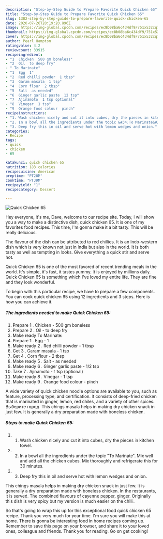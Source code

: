 ```yaml
---
description: "Step-by-Step Guide to Prepare Favorite Quick Chicken 65"
title: "Step-by-Step Guide to Prepare Favorite Quick Chicken 65"
slug: 1302-step-by-step-guide-to-prepare-favorite-quick-chicken-65
date: 2020-07-26T20:19:20.896Z
image: https://img-global.cpcdn.com/recipes/ec8b08ba6c434df9/751x532cq70/quick-chicken-65-recipe-main-photo.jpg
thumbnail: https://img-global.cpcdn.com/recipes/ec8b08ba6c434df9/751x532cq70/quick-chicken-65-recipe-main-photo.jpg
cover: https://img-global.cpcdn.com/recipes/ec8b08ba6c434df9/751x532cq70/quick-chicken-65-recipe-main-photo.jpg
author: Pearl Hampton
ratingvalue: 4.2
reviewcount: 33915
recipeingredient:
- "1  Chicken  500 gm boneless"
- "2  Oil  to deep fry"
- " To Marinate"
- "1  Egg  1"
- "2  Red chilli powder  1 tbsp"
- "3  Garam masala  1 tsp"
- "4  Corn flour  2 tbsp"
- "5  Salt  as needed"
- "6  Ginger garlic paste  12 tsp"
- "7  Ajinamoto  1 tsp optional"
- "8  Vinegar  1 tsp"
- "9  Orange food colour  pinch"
recipeinstructions:
- "1. Wash chicken nicely and cut it into cubes, dry the pieces in kitchen towel."
- "2. In a bowl all the ingredients under the topic &#34;To Marinate&#34;. Mix well and add all the chicken cubes. Mix thoroughly and refrigerate this for 30 minutes."
- "3. Deep fry this in oil and serve hot with lemon wedges and onion."
categories:
- Recipe
tags:
- quick
- chicken
- 65

katakunci: quick chicken 65 
nutrition: 183 calories
recipecuisine: American
preptime: "PT20M"
cooktime: "PT39M"
recipeyield: "1"
recipecategory: Dessert

---
```



![Quick Chicken 65](https://img-global.cpcdn.com/recipes/ec8b08ba6c434df9/751x532cq70/quick-chicken-65-recipe-main-photo.jpg)

Hey everyone, it's me, Dave, welcome to our recipe site. Today, I will show you a way to make a distinctive dish, quick chicken 65. It is one of my favorites food recipes. This time, I'm gonna make it a bit tasty. This will be really delicious.

The flavour of the dish can be attributed to red chillies. It is an Indo-western dish which is very known not just in India but also in the world. It is both tasty as well as tempting in looks. Give everything a quick stir and serve hot.

Quick Chicken 65 is one of the most favored of recent trending meals in the world. It's simple, it's fast, it tastes yummy. It is enjoyed by millions daily. Quick Chicken 65 is something which I've loved my entire life. They are fine and they look wonderful.


To begin with this particular recipe, we have to prepare a few components. You can cook quick chicken 65 using 12 ingredients and 3 steps. Here is how you can achieve it.

<!--inarticleads1-->

##### The ingredients needed to make Quick Chicken 65:

1. Prepare 1 . Chicken - 500 gm boneless
1. Prepare 2 . Oil - to deep fry
1. Make ready  To Marinate:
1. Prepare 1 . Egg - 1
1. Make ready 2 . Red chilli powder - 1 tbsp
1. Get 3 . Garam masala - 1 tsp
1. Get 4 . Corn flour - 2 tbsp
1. Make ready 5 . Salt - as needed
1. Make ready 6 . Ginger garlic paste - 1/2 tsp
1. Take 7 . Ajinamoto - 1 tsp (optional)
1. Make ready 8 . Vinegar - 1 tsp
1. Make ready 9 . Orange food colour - pinch


A wide variety of quick chicken noodle options are available to you, such as feature, processing type, and certification. It consists of deep-fried chicken that is marinated in ginger, lemon, red chiles, and a variety of other spices. Выберите город. This chings masala helps in making dry chicken snack in just few. It is generally a dry preparation made with boneless chicken. 

<!--inarticleads2-->

##### Steps to make Quick Chicken 65:

1. 1. Wash chicken nicely and cut it into cubes, dry the pieces in kitchen towel.
1. 2. In a bowl all the ingredients under the topic &#34;To Marinate&#34;. Mix well and add all the chicken cubes. Mix thoroughly and refrigerate this for 30 minutes.
1. 3. Deep fry this in oil and serve hot with lemon wedges and onion.


This chings masala helps in making dry chicken snack in just few. It is generally a dry preparation made with boneless chicken. In the restaurants, it is served. The combined flavours of cayenne pepper, ginger. Originally this dish is very spicy but my version is much easier on the chilli. 

So that's going to wrap this up for this exceptional food quick chicken 65 recipe. Thank you very much for your time. I'm sure you will make this at home. There is gonna be interesting food in home recipes coming up. Remember to save this page on your browser, and share it to your loved ones, colleague and friends. Thank you for reading. Go on get cooking!

